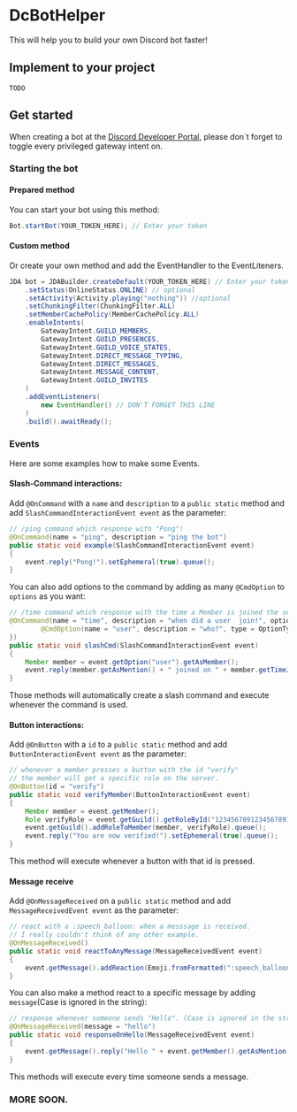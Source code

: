 # DcBotHelper
This will help you to build your own Discord bot faster!
## Implement to your project
``TODO``
## Get started
When creating a bot at the [Discord Developer Portal](https://discord.com/developers), please don´t forget to toggle every privileged gateway intent on.

### Starting the bot
#### Prepared method
You can start your bot using this method:
```java 
Bot.startBot(YOUR_TOKEN_HERE); // Enter your token
```
#### Custom method
Or create your own method and add the EventHandler to the EventLiteners.
```java
JDA bot = JDABuilder.createDefault(YOUR_TOKEN_HERE) // Enter your token
    .setStatus(OnlineStatus.ONLINE) // optional
    .setActivity(Activity.playing("nothing")) //optional
    .setChunkingFilter(ChunkingFilter.ALL)
    .setMemberCachePolicy(MemberCachePolicy.ALL)
    .enableIntents(
        GatewayIntent.GUILD_MEMBERS,
        GatewayIntent.GUILD_PRESENCES,
        GatewayIntent.GUILD_VOICE_STATES,
        GatewayIntent.DIRECT_MESSAGE_TYPING,
        GatewayIntent.DIRECT_MESSAGES,
        GatewayIntent.MESSAGE_CONTENT,
        GatewayIntent.GUILD_INVITES
    )
    .addEventListeners(
        new EventHandler() // DON'T FORGET THIS LINE
    )
    .build().awaitReady();
```
### Events
Here are some examples how to make some Events.
#### Slash-Command interactions:
Add `@OnCommand` with a `name` and `description` to a `public static` method and add `SlashCommandInteractionEvent event` as the parameter:
```java
// /ping command which response with "Pong"!
@OnCommand(name = "ping", description = "ping the bot")
public static void example(SlashCommandInteractionEvent event)
{
    event.reply("Pong!").setEphemeral(true).queue();
}
```
You can also add options to the command by adding as many `@CmdOption` to `options` as you want:
```java
// /time command which response with the time a Member is joined the server!
@OnCommand(name = "time", description = "when did a user  join!", options = {
        @CmdOption(name = "user", description = "who?", type = OptionType.USER, required = true)
})
public static void slashCmd(SlashCommandInteractionEvent event)
{
    Member member = event.getOption("user").getAsMember();
    event.reply(member.getAsMention() + " joined on " + member.getTimeJoined()).setEphemeral(true).queue();
}
```
Those methods will automatically create a slash command and execute whenever the command is used.
#### Button interactions:
Add `@OnButton` with a `id`  to a `public static` method and add `ButtonInteractionEvent event` as the parameter:
```java
// whenever a member presses a button with the id "verify"
// the member will get a specific role on the server.
@OnButton(id = "verify")
public static void verifyMember(ButtonInteractionEvent event)
{
    Member member = event.getMember();
    Role verifyRole = event.getGuild().getRoleById("1234567891234567891");
    event.getGuild().addRoleToMember(member, verifyRole).queue();
    event.reply("You are now verified!").setEphemeral(true).queue();
}
```
This method will execute whenever a button with that id is pressed.
#### Message receive
Add `@OnMessageReceived` on a `public static` method and add `MessageReceivedEvent event` as the parameter:
```java
// react with a :speech_balloon: when a messsage is received.
// I really couldn't think of any other example.
@OnMessageReceived()
public static void reactToAnyMessage(MessageReceivedEvent event)
{
    event.getMessage().addReaction(Emoji.fromFormatted(":speech_balloon:")).queue();
}
```
You can also make a method react to a specific message by adding `message`(Case is ignored in the string):
```java
// response whenever someone sends "Hello". (Case is ignored in the string)
@OnMessageReceived(message = "hello")
public static void responseOnHello(MessageReceivedEvent event)
{
    event.getMessage().reply("Hello " + event.getMember().getAsMention()).queue();
}
```
This methods will execute every time someone sends a message.
### MORE SOON.